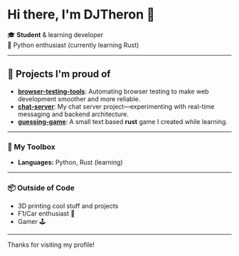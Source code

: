 # Hi there, I'm DJTheron 👋

🎓 **Student** & learning developer  
🐍 Python enthusiast (currently learning Rust)  

---

## 🚀 Projects I'm proud of

- [**browser-testing-tools**](https://github.com/DJTheron/browser-testing-tools): Automating browser testing to make web development smoother and more reliable.
- [**chat-server**](https://github.com/DJTheron/chat-server): My chat server project—experimenting with real-time messaging and backend architecture.
- [**guessing-game**](https://github.com/DJTheron/guessing-game): A small text based **rust** game I created while learning.

---

### 🧰 My Toolbox

- **Languages:** Python, Rust (learning)
---

### 📦 Outside of Code

- 3D printing cool stuff and projects
- F1/Car enthusiast 🚗
- Gamer 🕹️

---

<!--
**DJs Motto:** Keep building, keep learning!
-->

Thanks for visiting my profile!
